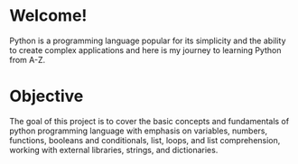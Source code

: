 # Welcome!

Python is a  programming language popular for its simplicity and the ability to create complex applications and here is my journey to learning Python from A-Z.


# Objective
The goal of this project is to cover the basic concepts and fundamentals of python programming language with emphasis on variables, numbers, functions, booleans and conditionals, list, loops, and list comprehension, working with external libraries, strings, and dictionaries.
